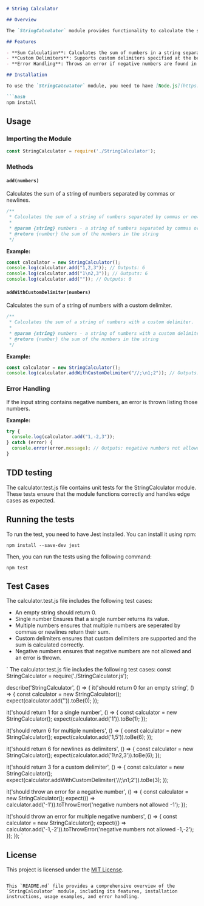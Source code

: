 

```markdown
# String Calculator

## Overview

The `StringCalculator` module provides functionality to calculate the sum of numbers provided in a string format. The numbers can be separated by commas, newlines, or custom delimiters. The module also handles edge cases such as empty strings and negative numbers.

## Features

- **Sum Calculation**: Calculates the sum of numbers in a string separated by commas or newlines.
- **Custom Delimiters**: Supports custom delimiters specified at the beginning of the string.
- **Error Handling**: Throws an error if negative numbers are found in the input string.

## Installation

To use the `StringCalculator` module, you need to have [Node.js](https://nodejs.org/en) installed. You can then include the module in your project by requiring it.

```bash
npm install
```

## Usage

### Importing the Module

```javascript
const StringCalculator = require('./StringCalculator');
```

### Methods

#### `add(numbers)`

Calculates the sum of a string of numbers separated by commas or newlines.

```javascript
/**
 * Calculates the sum of a string of numbers separated by commas or newlines.
 *
 * @param {string} numbers - a string of numbers separated by commas or newlines
 * @return {number} the sum of the numbers in the string
 */
```

**Example:**

```javascript
const calculator = new StringCalculator();
console.log(calculator.add("1,2,3")); // Outputs: 6
console.log(calculator.add("1\n2,3")); // Outputs: 6
console.log(calculator.add("")); // Outputs: 0
```

#### `addWithCustomDelimiter(numbers)`

Calculates the sum of a string of numbers with a custom delimiter.

```javascript
/**
 * Calculates the sum of a string of numbers with a custom delimiter.
 *
 * @param {string} numbers - a string of numbers with a custom delimiter
 * @return {number} the sum of the numbers in the string
 */
```

**Example:**

```javascript
const calculator = new StringCalculator();
console.log(calculator.addWithCustomDelimiter("//;\n1;2")); // Outputs: 3
```

### Error Handling

If the input string contains negative numbers, an error is thrown listing those numbers.

**Example:**

```javascript
try {
  console.log(calculator.add("1,-2,3"));
} catch (error) {
  console.error(error.message); // Outputs: negative numbers not allowed -2
}
```

## TDD testing
The calculator.test.js file contains unit tests for the StringCalculator module. These tests ensure that the module functions correctly and handles edge cases as expected.

## Running the tests
To run the test, you need to have Jest installed. You can install it using npm:

`npm install --save-dev jest`

Then, you can run the tests using the following command:

`npm test`

## Test Cases
The calculator.test.js file includes the following test cases:

- An empty string should return 0.
- Single number Ensures that a single number returns its value.
- Multiple numbers ensures that multiple numbers are seperated by commas or newlines return their sum.
- Custom delimiters ensures that custom delimiters are supported and the sum is calculated correctly.
- Negative numbers ensures that negative numbers are not allowed and an error is thrown.

`
The calculator.test.js file includes the following test cases:
const StringCalculator = require('./StringCalculator.js');

describe('StringCalculator', () => {
  it('should return 0 for an empty string', () => {
    const calculator = new StringCalculator();
    expect(calculator.add('')).toBe(0);
  });

  it('should return 1 for a single number', () => {
    const calculator = new StringCalculator();
    expect(calculator.add('1')).toBe(1);
  });

  it('should return 6 for multiple numbers', () => {
    const calculator = new StringCalculator();
    expect(calculator.add('1,5')).toBe(6);
  });

  it('should return 6 for newlines as delimiters', () => {
    const calculator = new StringCalculator();
    expect(calculator.add('1\n2,3')).toBe(6);
  });

  it('should return 3 for a custom delimiter', () => {
    const calculator = new StringCalculator();
    expect(calculator.addWithCustomDelimiter('//;\n1;2')).toBe(3);
  });

  it('should throw an error for a negative number', () => {
    const calculator = new StringCalculator();
    expect(() => calculator.add('-1')).toThrowError('negative numbers not allowed -1');
  });

  it('should throw an error for multiple negative numbers', () => {
    const calculator = new StringCalculator();
    expect(() => calculator.add('-1,-2')).toThrowError('negative numbers not allowed -1,-2');
  });
});
`


## License

This project is licensed under the [MIT License](https://opensource.org/licenses/MIT).
```

This `README.md` file provides a comprehensive overview of the `StringCalculator` module, including its features, installation instructions, usage examples, and error handling.



        